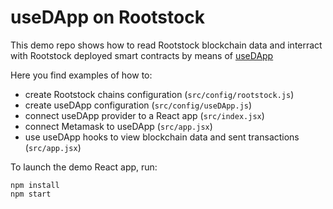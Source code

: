# useDApp on Rootstock

This demo repo shows how to read Rootstock blockchain data and interract with Rootstock deployed smart contracts by means of [useDApp](https://usedapp.io/)

Here you find examples of how to:
- create Rootstock chains configuration (`src/config/rootstock.js`)
- create useDApp configuration (`src/config/useDApp.js`)
- connect useDApp provider to a React app (`src/index.jsx`)
- connect Metamask to useDApp (`src/app.jsx`)
- use useDApp hooks to view blockchain data and sent transactions (`src/app.jsx`)

To launch the demo React app, run:
```shell
npm install
npm start
```